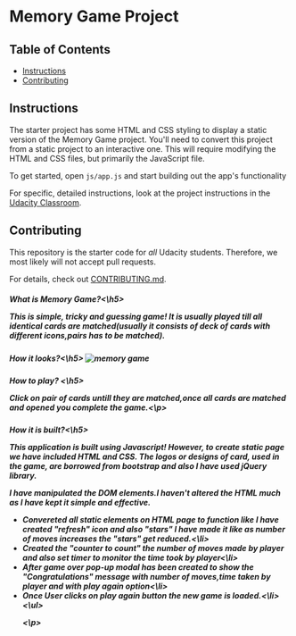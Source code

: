 # Memory Game Project

## Table of Contents

* [Instructions](#instructions)
* [Contributing](#contributing)

## Instructions

The starter project has some HTML and CSS styling to display a static version of the Memory Game project. You'll need to convert this project from a static project to an interactive one. This will require modifying the HTML and CSS files, but primarily the JavaScript file.

To get started, open `js/app.js` and start building out the app's functionality

For specific, detailed instructions, look at the project instructions in the [Udacity Classroom](https://classroom.udacity.com/me).

## Contributing

This repository is the starter code for _all_ Udacity students. Therefore, we most likely will not accept pull requests.

For details, check out [CONTRIBUTING.md](CONTRIBUTING.md).
<h5>What is Memory Game?<\h5>
<p>This is simple, tricky and guessing game! It is usually played till all identical cards are matched(usually it consists of deck of cards with different icons,pairs has to be matched).</p>

<h5>How it looks?<\h5>
<img src="E:\Ranjeeta_Project\fend-project-memory-game-master\fend-project-memory-game-master\img" alt="memory game">

<h5> How to play? <\h5>
<p> Click on pair of cards untill they are matched,once all cards are matched and opened you complete the game.<\p>


<h5>How it is built?<\h5>
<p>This application is built using Javascript! However, to create static page we have included HTML and CSS. The logos or designs of card, used in the game, are borrowed from bootstrap and also I have used jQuery library.
<p> I have manipulated the DOM elements.I haven't altered the HTML much as I have kept it simple and effective.</p>
    <ul>
        <li>Convereted all static elements on HTML page to function like I have created "refresh" icon and also "stars" I have made it like as number of moves increases the "stars" get reduced.<\li>
        <li> Created the "counter to count" the number of moves made by player and also set timer to monitor the time took by player<\li>
        <li> After game over pop-up modal has been created to show the "Congratulations" message with number of moves,time taken by player and with play again option<\li>
        <li> Once User clicks on play again button the new game is loaded.<\li>
    <\ul>

<\p>